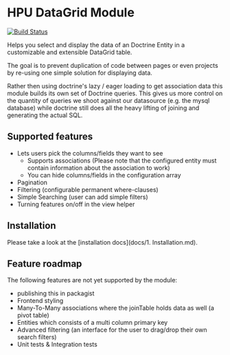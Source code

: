 # HPU DataGrid Module

[![Build Status](https://travis-ci.org/HPUinternet/zf2-doctrine-datagrid.svg)](https://travis-ci.org/HPUinternet/zf2-doctrine-datagrid)

Helps you select and display the data of an Doctrine Entity in a customizable and extensible DataGrid table.

The goal is to prevent duplication of code between pages or even projects by re-using one simple solution for displaying data.

Rather then using doctrine's lazy / eager loading to get association data this module builds its own set of Doctrine queries.
This gives us more control on the quantity of queries we shoot against our datasource (e.g. the mysql database) while doctrine still does all the heavy lifting of joining and generating the actual SQL.

## Supported features
- Lets users pick the columns/fields they want to see
    - Supports associations (Please note that the configured entity must contain information about the association to work)
    - You can hide columns/fields in the configuration array
- Pagination
- Filtering (configurable permanent where-clauses)
- Simple Searching (user can add simple filters)
- Turning features on/off in the view helper

## Installation
Please take a look at the [installation docs](docs/1. Installation.md).

## Feature roadmap
The following features are not yet supported by the module:

- publishing this in packagist
- Frontend styling
- Many-To-Many associations where the joinTable holds data as well (a pivot table)
- Entities which consists of a multi column primary key
- Advanced filtering (an interface for the user to drag/drop their own search filters)
- Unit tests & Integration tests
